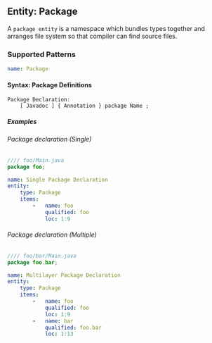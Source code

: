 ## Entity: Package

A `package entity` is a namespace which bundles types together and arranges file system so that compiler can find source files.

### Supported Patterns

```yaml
name: Package
```

#### Syntax: Package Definitions

```text
Package Declaration:
    [ Javadoc ] { Annotation } package Name ;
```

##### Examples

###### Package declaration (Single)

```java
//// foo/Main.java
package foo;
```

```yaml
name: Single Package Declaration
entity:
    type: Package
    items:
        -   name: foo
            qualified: foo
            loc: 1:9
```

###### Package declaration (Multiple)

```java
//// foo/bar/Main.java
package foo.bar;
```

```yaml
name: Multilayer Package Declaration
entity:
    type: Package
    items:
        -   name: foo
            qualified: foo
            loc: 1:9
        -   name: bar
            qualified: foo.bar
            loc: 1:13
```
